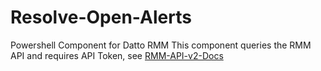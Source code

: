 # Resolve-Open-Alerts

Powershell Component for Datto RMM
This component queries the RMM API and requires API Token, see [RMM-API-v2-Docs](https://help.aem.autotask.net/en/Content/2SETUP/APIv2.htm)
